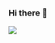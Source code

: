 ### Hi there 👋

<img src="https://capsule-render.vercel.app/api?type=waving&color=auto&height=200&section=header&text=Hyungjin Github&fontSize=90" />


